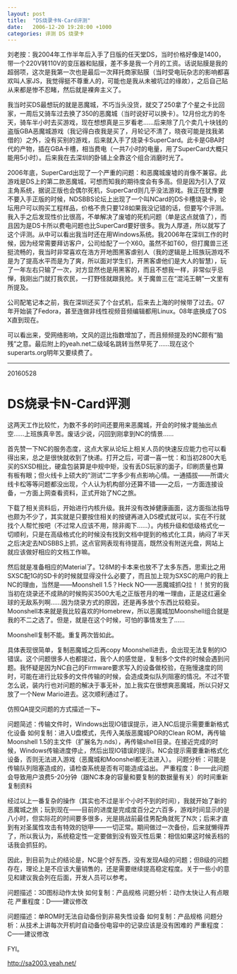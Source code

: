 ```yaml
---
layout: post
title:  "DS烧录卡N-Card评测"
date:   2006-12-20 19:28:00 +1000
categories: 评测 DS 烧录卡
---
```

刘老按：我2004年工作半年后入手了日版的任天堂DS，当时价格好像是1400，带一个220V转110V的变压器和贴膜，差不多是我一个月的工资。话说贴膜是我的超弱项，这次是我第一次也是最后一次拜托商家贴膜（当时受电玩杂志的影响都喜欢叫人家JS，我觉得挺不尊重人的，可能也是我从未被坑过的缘故），之后自己贴从来都是惨不忍睹，然后就是裸奔主义了。

我当时买DS最想玩的就是恶魔城，不巧当头没货，就交了250拿了个星之卡比回家，一周后又骑车过去换了350的恶魔城（当时说好可以换卡）。12月份北方的冬天，骑车半小时去买游戏，现在想想真是三岁看老……后来除了几个卖几十块钱的盗版GBA恶魔城游戏（我记得白夜我是买了，月轮记不清了，晓夜可能是找我弟借的）之外，没有买别的游戏，后来就入手了烧录卡SuperCard。此卡是GBA时代的产物，插在GBA卡槽，相当费电（一共7小时的电量，用了SuperCard大概只能用5小时）。后来我在去深圳的卧铺上全靠这个组合消磨时光了。

2006年底，SuperCard出现了一个严重的问题：和恶魔城废墟的肖像不兼容。此游戏是DS上的第二款恶魔城，可想而知我的期待度会有多高。但是因为引入了双主角系统，据说正版也会偶尔死机，SuperCard则几乎没法游戏。我正在犹豫要不要入手正版的时候，NDSBBS论坛上出现了一个叫NCard的DS卡槽烧录卡，论坛用户可以购买工程样品，价格不贵只要128如果我没记错的话，但要写个评测。我入手之后发现性价比很高，不单解决了废墟的死机问题（单是这点就值了），而且因为是DS卡所以费电问题也比SuperCard要好很多。我为人厚道，所以就写了这个评测。从中可以看出我当时还在用Windows系统。我2006年在深圳工作的时候，因为经常需要拜访客户，公司给配了一个X60。虽然不如T60，但打魔兽三还挺流畅的，我当时非常喜欢在浩方开地图黑客虐别人（我的逻辑是上班族玩游戏不是为了提高水平而是为了爽，所以面对学生们，开黑客虐他们是大人的智慧），玩了一年左右只输了一次，对方显然也是用黑客的，而且不想我一样，非常似乎忌惮，我刚出门就打我农民，一打野怪就跟我抢。关于魔兽三在“混沌王朝”一文里有所提及。

公司配笔记本之前，我在深圳还买了个台式机，后来去上海的时候带了过去。07年开始装了Fedora，甚至连做非线性视频音频编辑都用Linux。08年底换成了OS X直到现在。

可以看出来，受网络影响，文风的逗比指数增加了，而且频频提及的NC颇有“脑残”之意。最后附上的yeah.net二级域名跳转当然早死了……现在这个superarts.org明年又要续费了。
<hr>
20160528

# DS烧录卡N-Card评测

这两天工作比较忙，为数不多的时间还要用来恶魔城，开会的时候才能抽出点空……上班族真辛苦。废话少说，闪回到刚拿到NC的情景……

首先赞一下NC的服务态度，这点大家从论坛上相关人员的快速反应能力也可以看得出来，总之是很快就收到了快递。打开之后，可谓一喜一忧：和当初2800大毛买的SXSD相比，硬盒包装算是中规中矩，没有丢DS玩家的面子，印刷质量也算有板有眼；但火线卡上硕大的“测试”二字多少有点影响心情。一通插拔——所谓火线卡松等等问题都没出现，个人认为机构部分还算不错——之后，一方面连接设备，一方面上网查看资料，正式开始了NC之旅。

下载了相关资料后，开始进行内核升级。我并没有改掉健康画面，这方面指法指导也颇为不少了，其实就是只要按住相关的按键再进入DS模式就可以，实在不行就找个人帮忙按吧（不过常人应该不用，除非阁下……）。内核升级和低级格式化一切顺利，只是在高级格式化的时候没有找到文档中提到的格式化工具，纳闷了半天之后决定去NDSBBS上抓，这点官网表现有待提高，既然没有附送光盘，网站上就应该做好相应的文档工作嘛。

然后就是准备相应的Material了。128M的卡本来也放不了太多东西，思索比之用SXSC配1G的SD卡的时候就显得没什么必要了，而且加上现为SXSC的用户的我上NC的理由，当然是——Moonshell 1.5？Heck NO——恶魔城抓Q拉！！贫穷的我当初在烧录还不成熟的时候购买3500大毛之正版苍月的唯一理由，正是这红遍全球的无敌系列啊……因为烧录方式的原因，还是再多放个东西比较稳妥。Moonshell本来就是我比较喜欢的Homebrew，所以恶魔城加Moonshell组合就是我的不二之选了。但是，就是在这个时候，可怕的事情发生了……

Moonshell复制不能。重复两次皆如此。

具体表现很简单，复制恶魔城之后再copy Moonshell进去，会出现无法复制的IO错误。这个问题很多人也都提过，我个人的感觉是，复制多个文件的时候会遇到问题。我怀疑是因为NC自己的Firmware要求写入的设备做校验，在拖慢速度的同时，可能在进行比较多的文件传输的时候，会造成类似队列阻塞的情况。不过不管怎么说，装内行也对问题的解决于事无补，加上我实在很想爽恶魔城，所以只好又放了一个New Mario进去。这次顺利通过了。

仿照QA提交问题的方式描述一下~

问题简述：传输文件时，Windows出现IO错误提示，进入NC后提示需要重新格式化设备
如何复制：进入U盘模式，先传入美版恶魔城POR的Clean ROM，再传输Moonshell 1.5的主文件（扩展名为.nds），再传输shell目录。在接近完成的时候，Windows传输进度停止，然后出现IO错误的提示。NC会提示需要重新格式化设备，否则无法进入游戏（恶魔城和Moonshel都无法进入）。
问题分析：可能是传输队列阻塞造成的，请检查系统是否有可能造成溢出。
严重程度：B——此问题会导致用户浪费5-20分钟（跟NC本身的容量和要复制的数据量有关）的时间重新复制资料

经过以上一番复杂的操作（其实也不过是半个小时不到的时间），我就开始了新的恶魔城之旅；玩到现在——目前的进度是完成度百分之六百多，游戏时间显示的是八小时，但实际花的时间要多很多，光是挑战前最佳男配角就死了N次；后来才直到有对圣属性攻击有特效的铠甲——一切正常。期间做过一次备份，后来就懒得弄了，所以我认为，系统稳定性一定要做到没有毁灭性后果：相信如果这时候丢档的话我会抓狂的。

因此，到目前为止的结论是，NC是个好东西，没有发现A级的问题；但B级的问题存在，理论上是不应该大量销售的，还是需要继续提高稳定程度。关于一些小的意见和建议我会列在后面，开发人员可以参考。

问题描述：3D图标动作太快
如何复制：产品规格
问题分析：动作太快让人有点眼花
严重程度：D——建议修改

问题描述：单ROM时无法自动备份到非易失性设备
如何复制：产品规格
问题分析：从技术上讲每次开机时自动备份电容中的记录应该是没有困难的
严重程度：C——建议修改

FYI。

http://sa2003.yeah.net/